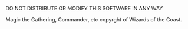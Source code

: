 DO NOT DISTRIBUTE OR MODIFY THIS SOFTWARE IN ANY WAY

Magic the Gathering, Commander, etc copyrght of Wizards of the Coast.
